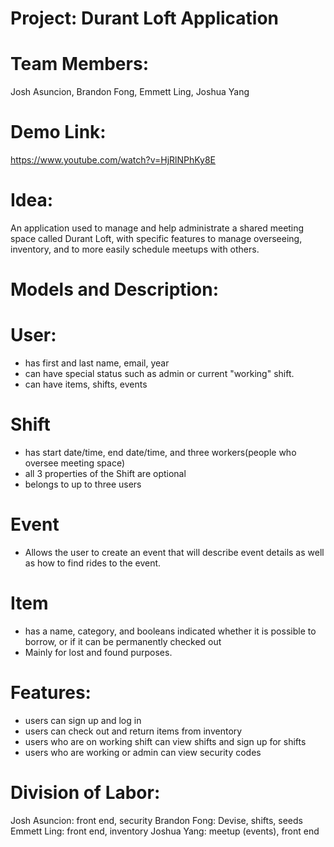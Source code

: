 # Project: Durant Loft Application 
# Team Members: 
Josh Asuncion, Brandon Fong, Emmett Ling, Joshua Yang 
# Demo Link:
https://www.youtube.com/watch?v=HjRlNPhKy8E

# Idea: 
An application used to manage and help administrate a shared meeting space called Durant Loft, with specific features to manage overseeing, inventory, and to more easily schedule meetups with others.

# Models and Description:

# User:
* has first and last name, email, year
* can have special status such as admin or current "working" shift.
* can have items, shifts, events

# Shift
* has start date/time, end date/time, and three workers(people who oversee meeting space)
* all 3 properties of the Shift are optional
* belongs to up to three users

# Event
* Allows the user to create an event that will describe event details as well as how to find rides to the event.

# Item
* has a name, category, and booleans indicated whether it is possible to borrow, or if it can be permanently checked out
* Mainly for lost and found purposes.

# Features:
* users can sign up and log in
* users can check out and return items from inventory
* users who are on working shift can view shifts and sign up for shifts
* users who are working or admin can view security codes

# Division of Labor:
Josh Asuncion: front end, security
Brandon Fong: Devise, shifts, seeds
Emmett Ling: front end, inventory
Joshua Yang: meetup (events), front end
